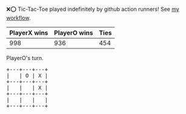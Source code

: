 :x::o: Tic-Tac-Toe played indefinitely by github action runners! See [my workflow](.github/workflows/play.yaml).

|PlayerX wins|PlayerO wins|Ties|
|-|-|-|
|998|936|454|

PlayerO's turn.

<pre>
+---+---+---+
|   | O | X |
+---+---+---+
|   |   | X |
+---+---+---+
|   |   |   |
+---+---+---+
</pre>